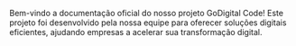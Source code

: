 Bem-vindo a documentação oficial do nosso projeto GoDigital Code! 
Este projeto foi desenvolvido pela nossa equipe para oferecer soluções digitais eficientes, ajudando empresas a acelerar sua transformação digital.
